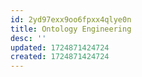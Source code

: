 ```yaml
---
id: 2yd97exx9oo6fpxx4qlye0n
title: Ontology Engineering
desc: ''
updated: 1724871424724
created: 1724871424724
---
```

